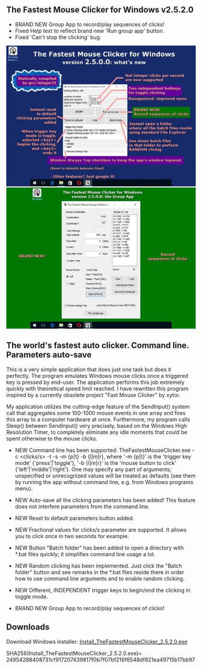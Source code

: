 The Fastest Mouse Clicker for Windows v2.5.2.0
----------------------------------------------

* BRAND NEW Group App to record/play sequences of clicks!
* Fixed Help text to reflect brand new 'Run group app' button.
* Fixed 'Can't stop the clicking' bug.

![The Fastest Mouse Clicker v2.5.1.0 single app screenshot](screenshots_new/v2.5.0.0/TFMCfW_2_5_0_0w_s1_1322x986.png?raw=true)
![The Fastest Mouse Clicker v2.5.1.0 group app screenshot](screenshots_new/v2.5.0.0/TFMCfW_2_5_0_0w_s1h_1322x986.png?raw=true)

The world's fastest auto clicker. Command line. Parameters auto-save
--------------------------------------------------------------------

This is a very simple application that does just one task but does it
perfectly. The program emulates Windows mouse clicks once a triggered
key is pressed by end-user. The application performs this job extremely
quickly with theoretical speed limit reached. I have rewritten this
program inspired by a currently obsolete project "Fast Mouse Clicker" by
 xytor.

My application utilizes the cutting-edge feature of the SendInput()
system call that aggregates some 100-1000 mouse events in one array and
fires this array to a computer hardware at once. Furthermore, my program
 calls Sleep() between SendInput() very precisely, based on the Windows
High Resolution Timer, to completely eliminate any idle moments that
could be spent otherwise to the mouse clicks.

* NEW Command line has been supported:
TheFastestMouseClicker.exe -c <clicks/s> -t <trigger key> -s <stop at> -m {p|t} -b {l|m|r},
where
'-m {p|t}' is the 'trigger key mode' {'press'|'toggle'},
'-b {l|m|r}' is the 'mouse button to click' {'left'|'middle'|'right'}.
One may specify any part of arguments; unspecified or unrecognized values will be treated
as defaults (see them by running the app without command line,
e.g. from Windows programs menu).

* NEW Auto-save all the clicking parameters has been added! This feature does not
interfere parameters from the command line.

* NEW Reset to default parameters button added.

* NEW Fractional values for clicks/s parameter are supported. It allows you to click once in two seconds for example.

* NEW Button "Batch folder" has been added to open a directory with *.bat files quickly; it simplifies command line usage a lot.

* NEW Random clicking has been implemented. Just click the "Batch folder" button and see remarks in the *.bat files reside there in order how to use command line arguments and to enable random clicking.

* NEW Different, INDEPENDENT trigger keys to begin/end the clicking in toggle mode.

* BRAND NEW Group App to record/play sequences of clicks!


## Downloads

Download Windows installer: [Install_TheFastestMouseClicker_2.5.2.0.exe](https://gitlab.com/mashanovedad/The-Fastest-Mouse-Clicker-for-Windows/-/raw/master/WindowsInstaller/Install_TheFastestMouseClicker_2.5.2.0.exe?inline=false)

SHA256(Install_TheFastestMouseClicker_2.5.2.0.exe)= 24954288408731cf917207439817f0b7f07bf216f6548df821ea49715b17bb97

